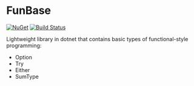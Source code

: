 # FunBase
[![NuGet](https://img.shields.io/nuget/v/FunBase.svg?style=plastic)](https://www.nuget.org/packages/FunBase/)
[![Build Status](https://img.shields.io/travis/hasael/FunBase/master?style=plastic)](https://travis-ci.org/hasael/FunBase)

Lightweight library in dotnet that contains basic types of functional-style programming:
- Option
- Try
- Either
- SumType
